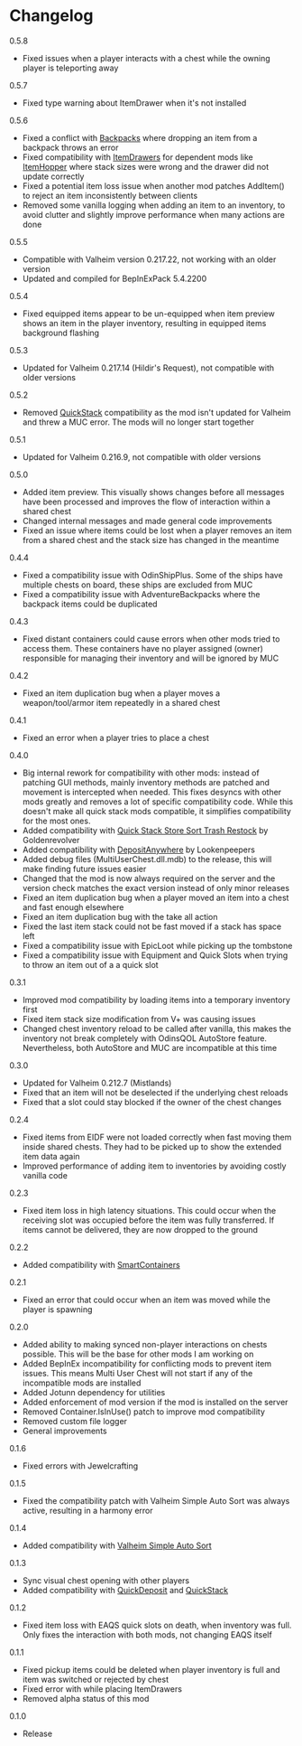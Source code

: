 # Changelog

0.5.8
- Fixed issues when a player interacts with a chest while the owning player is teleporting away

0.5.7
- Fixed type warning about ItemDrawer when it's not installed

0.5.6
- Fixed a conflict with [Backpacks](https://valheim.thunderstore.io/package/Smoothbrain/Backpacks/) where dropping an item from a backpack throws an error
- Fixed compatibility with [ItemDrawers](https://valheim.thunderstore.io/package/makail/ItemDrawers/) for dependent mods like [ItemHopper](https://valheim.thunderstore.io/package/MSchmoecker/ItemHopper/) where stack sizes were wrong and the drawer did not update correctly
- Fixed a potential item loss issue when another mod patches AddItem() to reject an item inconsistently between clients
- Removed some vanilla logging when adding an item to an inventory, to avoid clutter and slightly improve performance when many actions are done

0.5.5
- Compatible with Valheim version 0.217.22, not working with an older version
- Updated and compiled for BepInExPack 5.4.2200

0.5.4
- Fixed equipped items appear to be un-equipped when item preview shows an item in the player inventory, resulting in equipped items background flashing

0.5.3
- Updated for Valheim 0.217.14 (Hildir's Request), not compatible with older versions

0.5.2
- Removed [QuickStack](https://valheim.thunderstore.io/package/damnsneaker/QuickStack) compatibility as the mod isn't updated for Valheim and threw a MUC error. The mods will no longer start together

0.5.1
- Updated for Valheim 0.216.9, not compatible with older versions

0.5.0
- Added item preview. This visually shows changes before all messages have been processed and improves the flow of interaction within a shared chest
- Changed internal messages and made general code improvements
- Fixed an issue where items could be lost when a player removes an item from a shared chest and the stack size has changed in the meantime

0.4.4
- Fixed a compatibility issue with OdinShipPlus. Some of the ships have multiple chests on board, these ships are excluded from MUC
- Fixed a compatibility issue with AdventureBackpacks where the backpack items could be duplicated

0.4.3
- Fixed distant containers could cause errors when other mods tried to access them. These containers have no player assigned (owner) responsible for managing their inventory and will be ignored by MUC

0.4.2
- Fixed an item duplication bug when a player moves a weapon/tool/armor item repeatedly in a shared chest

0.4.1
- Fixed an error when a player tries to place a chest

0.4.0
- Big internal rework for compatibility with other mods: instead of patching GUI methods, mainly inventory methods are patched and movement is intercepted when needed. This fixes desyncs with other mods greatly and removes a lot of specific compatibility code. While this doesn't make all quick stack mods compatible, it simplifies compatibility for the most ones.
- Added compatibility with [Quick Stack Store Sort Trash Restock](https://valheim.thunderstore.io/package/Goldenrevolver/Quick_Stack_Store_Sort_Trash_Restock) by Goldenrevolver
- Added compatibility with [DepositAnywhere](https://valheim.thunderstore.io/package/Lookenpeepers/DepositAnywhere) by Lookenpeepers
- Added debug files (MultiUserChest.dll.mdb) to the release, this will make finding future issues easier
- Changed that the mod is now always required on the server and the version check matches the exact version instead of only minor releases
- Fixed an item duplication bug when a player moved an item into a chest and fast enough elsewhere
- Fixed an item duplication bug with the take all action
- Fixed the last item stack could not be fast moved if a stack has space left
- Fixed a compatibility issue with EpicLoot while picking up the tombstone
- Fixed a compatibility issue with Equipment and Quick Slots when trying to throw an item out of a a quick slot

0.3.1
- Improved mod compatibility by loading items into a temporary inventory first
- Fixed item stack size modification from V+ was causing issues
- Changed chest inventory reload to be called after vanilla, this makes the inventory not break completely with OdinsQOL AutoStore feature. Nevertheless, both AutoStore and MUC are incompatible at this time

0.3.0
- Updated for Valheim 0.212.7 (Mistlands)
- Fixed that an item will not be deselected if the underlying chest reloads
- Fixed that a slot could stay blocked if the owner of the chest changes

0.2.4
- Fixed items from EIDF were not loaded correctly when fast moving them inside shared chests. They had to be picked up to show the extended item data again
- Improved performance of adding item to inventories by avoiding costly vanilla code

0.2.3
- Fixed item loss in high latency situations. This could occur when the receiving slot was occupied before the item was fully transferred. If items cannot be delivered, they are now dropped to the ground

0.2.2
- Added compatibility with [SmartContainers](https://www.nexusmods.com/valheim/mods/332)

0.2.1
- Fixed an error that could occur when an item was moved while the player is spawning

0.2.0
- Added ability to making synced non-player interactions on chests possible. This will be the base for other mods I am working on
- Added BepInEx incompatibility for conflicting mods to prevent item issues. This means Multi User Chest will not start if any of the incompatible mods are installed
- Added Jotunn dependency for utilities
- Added enforcement of mod version if the mod is installed on the server
- Removed Container.IsInUse() patch to improve mod compatibility
- Removed custom file logger
- General improvements

0.1.6
- Fixed errors with Jewelcrafting

0.1.5
- Fixed the compatibility patch with Valheim Simple Auto Sort was always active, resulting in a harmony error

0.1.4
- Added compatibility with [Valheim Simple Auto Sort](https://www.nexusmods.com/valheim/mods/1824)

0.1.3
- Sync visual chest opening with other players
- Added compatibility with [QuickDeposit](https://valheim.thunderstore.io/package/MaGic/Quick_Deposit/) and [QuickStack](https://valheim.thunderstore.io/package/damnsneaker/QuickStack/)

0.1.2
- Fixed item loss with EAQS quick slots on death, when inventory was full. Only fixes the interaction with both mods, not changing EAQS itself

0.1.1
- Fixed pickup items could be deleted when player inventory is full and item was switched or rejected by chest
- Fixed error with while placing ItemDrawers
- Removed alpha status of this mod

0.1.0
- Release
